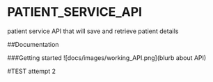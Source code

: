 # PATIENT_SERVICE_API
patient service API that will save and retrieve patient details

##Documentation

###Getting started
![docs/images/working_API.png](blurb about API)



#TEST attempt 2
